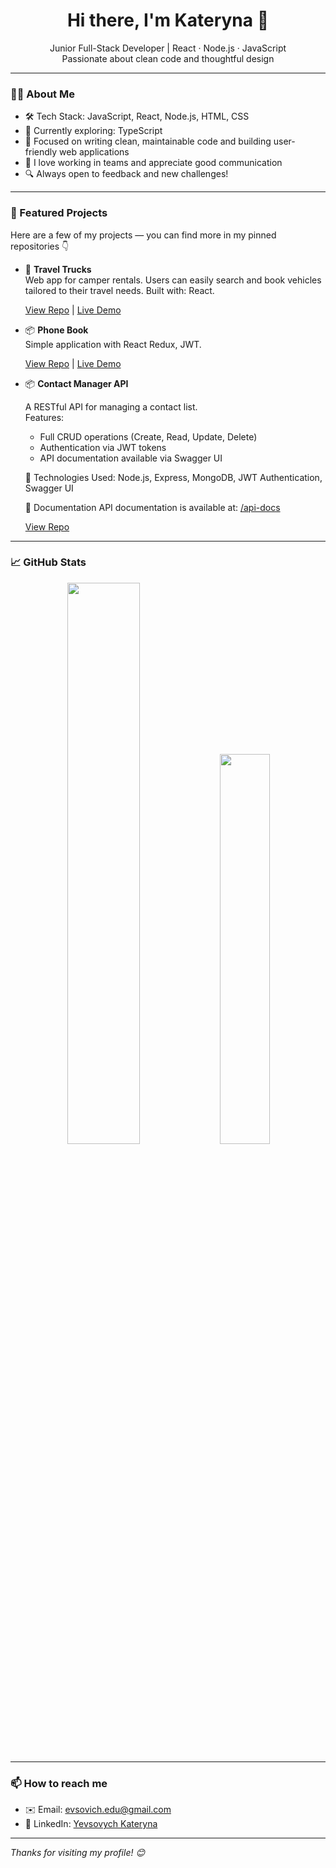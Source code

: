 <h1 align="center">Hi there, I'm Kateryna 👋</h1>

<p align="center">
  Junior Full-Stack Developer | React · Node.js · JavaScript<br>
  Passionate about clean code and thoughtful design
</p>

---

### 👩‍💻 About Me

- 🛠️ Tech Stack: JavaScript, React, Node.js, HTML, CSS
- 🌱 Currently exploring: TypeScript
- 🎯 Focused on writing clean, maintainable code and building user-friendly web applications
- 🤝 I love working in teams and appreciate good communication
- 🔍 Always open to feedback and new challenges!

---

### 📌 Featured Projects

Here are a few of my projects — you can find more in my pinned repositories 👇

- 📝 **Travel Trucks**  
  Web app for camper rentals. Users can easily search and book vehicles tailored to their travel needs.
  Built with: React.

  [View Repo](https://github.com/evsovichka/TravelTrucks) | [Live Demo](https://travel-trucks-liart-nine.vercel.app/)

- 📦 **Phone Book**  
  Simple application with React Redux, JWT.

  [View Repo](https://github.com/evsovichka/PhoneBook) | [Live Demo](https://goit-react-hw-08-six-ivory.vercel.app/)

- 📦 **Contact Manager API**

  A RESTful API for managing a contact list.  
  Features:

  - Full CRUD operations (Create, Read, Update, Delete)
  - Authentication via JWT tokens
  - API documentation available via Swagger UI

  🔧 Technologies Used: Node.js, Express, MongoDB, JWT Authentication, Swagger UI

  📄 Documentation
  API documentation is available at: [/api-docs](https://contacts-app-tbci.onrender.com/api-docs/)

  [View Repo](https://github.com/evsovichka/Contact-Manager-API)

---

### 📈 GitHub Stats

<p align="center">
  <img src="https://github-readme-stats.vercel.app/api?username=evsovichka&show_icons=true&theme=github_dark&hide_border=true" width="48%"/>
  <img src="https://github-readme-stats.vercel.app/api/top-langs/?username=evsovichka&layout=compact&theme=github_dark&hide_border=true" width="40%"/>
</p>

---

### 📫 How to reach me

- ✉️ Email: evsovich.edu@gmail.com
- 💼 LinkedIn: [Yevsovych Kateryna](https://www.linkedin.com/in/kateryna-yevsovych-05b368367/)

---

_Thanks for visiting my profile! 😊_
